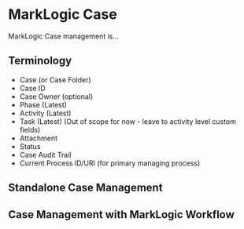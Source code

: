 # MarkLogic Case

MarkLogic Case management is...

## Terminology

- Case (or Case Folder)
- Case ID
- Case Owner (optional)
- Phase (Latest)
- Activity (Latest)
- Task (Latest) (Out of scope for now - leave to activity level custom fields)
- Attachment
- Status
- Case Audit Trail
- Current Process ID/URI (for primary managing process)

## Standalone Case Management

## Case Management with MarkLogic Workflow
